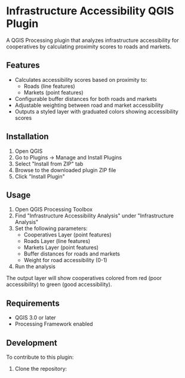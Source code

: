 # Infrastructure Accessibility QGIS Plugin

A QGIS Processing plugin that analyzes infrastructure accessibility for cooperatives by calculating proximity scores to roads and markets.

## Features

- Calculates accessibility scores based on proximity to:
  - Roads (line features)
  - Markets (point features)
- Configurable buffer distances for both roads and markets
- Adjustable weighting between road and market accessibility
- Outputs a styled layer with graduated colors showing accessibility scores

## Installation

1. Open QGIS
2. Go to Plugins → Manage and Install Plugins
3. Select "Install from ZIP" tab
4. Browse to the downloaded plugin ZIP file
5. Click "Install Plugin"

## Usage

1. Open QGIS Processing Toolbox
2. Find "Infrastructure Accessibility Analysis" under "Infrastructure Analysis"
3. Set the following parameters:
   - Cooperatives Layer (point features)
   - Roads Layer (line features)
   - Markets Layer (point features)
   - Buffer distances for roads and markets
   - Weight for road accessibility (0-1)
4. Run the analysis

The output layer will show cooperatives colored from red (poor accessibility) to green (good accessibility).

## Requirements

- QGIS 3.0 or later
- Processing Framework enabled

## Development

To contribute to this plugin:

1. Clone the repository: